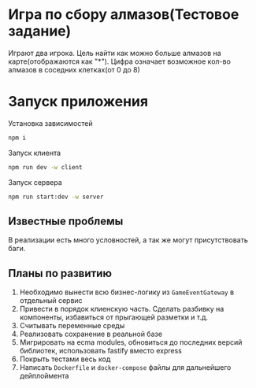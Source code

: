# Игра по сбору алмазов(Тестовое задание)

Играют два игрока. Цель найти как можно больше алмазов на карте(отображаются как "*"). Цифра означает возможное кол-во
алмазов в соседних клетках(от 0 до 8)

# Запуск приложения

Установка зависимостей

```bash
npm i
```

Запуск клиента

```bash
npm run dev -w client
```

Запуск сервера

```bash
npm run start:dev -w server
```

## Известные проблемы

В реализации есть много условностей, а так же могут присутствовать баги.

## Планы по развитию

1. Необходимо вынести всю бизнес-логику из `GameEventGateway` в отдельный сервис
2. Привести в порядок клиенскую часть. Сделать разбивку на компоненты, избавиться от прыгающей разметки и т.д.
3. Считывать переменные среды
4. Реализовать сохранение в реальной базе
5. Мигрировать на ecma modules, обновиться до последних версий библиотек, использовать fastify вместо express
6. Покрыть тестами весь код
7. Написать `Dockerfile` и `doсker-compose` файлы для дальнейшего дейплоймента